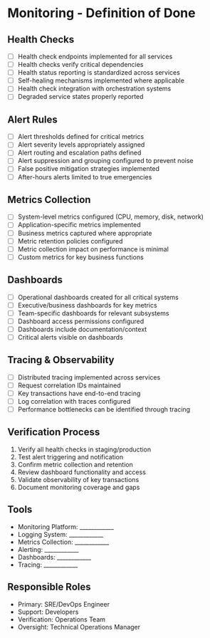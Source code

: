 # Monitoring - Definition of Done

## Health Checks
- [ ] Health check endpoints implemented for all services
- [ ] Health checks verify critical dependencies
- [ ] Health status reporting is standardized across services
- [ ] Self-healing mechanisms implemented where applicable
- [ ] Health check integration with orchestration systems
- [ ] Degraded service states properly reported

## Alert Rules
- [ ] Alert thresholds defined for critical metrics
- [ ] Alert severity levels appropriately assigned
- [ ] Alert routing and escalation paths defined
- [ ] Alert suppression and grouping configured to prevent noise
- [ ] False positive mitigation strategies implemented
- [ ] After-hours alerts limited to true emergencies

## Metrics Collection
- [ ] System-level metrics configured (CPU, memory, disk, network)
- [ ] Application-specific metrics implemented
- [ ] Business metrics captured where appropriate
- [ ] Metric retention policies configured
- [ ] Metric collection impact on performance is minimal
- [ ] Custom metrics for key business functions

## Dashboards
- [ ] Operational dashboards created for all critical systems
- [ ] Executive/business dashboards for key metrics
- [ ] Team-specific dashboards for relevant subsystems
- [ ] Dashboard access permissions configured
- [ ] Dashboards include documentation/context
- [ ] Critical alerts visible on dashboards

## Tracing & Observability
- [ ] Distributed tracing implemented across services
- [ ] Request correlation IDs maintained
- [ ] Key transactions have end-to-end tracing
- [ ] Log correlation with traces configured
- [ ] Performance bottlenecks can be identified through tracing

## Verification Process
1. Verify all health checks in staging/production
2. Test alert triggering and notification
3. Confirm metric collection and retention
4. Review dashboard functionality and access
5. Validate observability of key transactions
6. Document monitoring coverage and gaps

## Tools
- Monitoring Platform: ____________
- Logging System: ____________
- Metrics Collection: ____________
- Alerting: ____________
- Dashboards: ____________
- Tracing: ____________

## Responsible Roles
- Primary: SRE/DevOps Engineer
- Support: Developers
- Verification: Operations Team
- Oversight: Technical Operations Manager